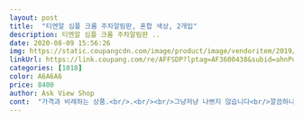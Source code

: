 ```yaml
---
layout: post 
title:  "티엔알 심플 크롬 주차알림판, 혼합 색상, 2개입" 
description: 티엔알 심플 크롬 주차알림판 ..
date: 2020-08-09 15:56:26 
img: https://static.coupangcdn.com/image/product/image/vendoritem/2019/05/02/3404749867/b2ef1348-7821-4cdb-9908-b9c40c7839ca.jpg 
linkUrl: https://link.coupang.com/re/AFFSDP?lptag=AF3600438&subid=ahnPublicAsk&pageKey=47955625&itemId=169836700&vendorItemId=71229161757&traceid=V0-113-06d29543ffb75b14 
categories: [1018] 
color: A6A6A6 
price: 8400 
author: Ask View Shop 
cont:  "가격과 비례하는 상품.<br/>.<br/><br/>그냥저냥 나쁘지 않습니다<br/>깔끔하니 좋네요<br/>미니멀 사이즈에 본연의 기능만을 중요시한다면 나쁘지 않은 상품입니다<br/>심플합니다 번호색깔이 랜덤인듯<br/>아주 깔끔하거나 딱딱 맞춰지는건 아니지만<br/>앞선 상품평과 동일하게 번호스티커가 조금커서 잘라야 합니다<br/>큐방위치는 글씨가 잘안이는데 가로폭이 5mm씩만 넓으면 더 좋을듯<br/>한글자 한글자 붙이느라 수고했지만<br/>화이트인줄 알았는데 전 카키로 받음<br/>흰색이면 더 좋았을텐데 그래도 나름 깔끔하고 붙이기도 간편해서 만족함!!<br/>" 
---
```

